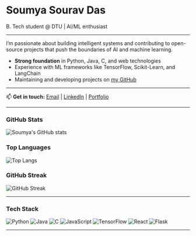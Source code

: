 # Soumya Sourav Das

B. Tech student @ DTU | AI/ML enthusiast

---

I’m passionate about building intelligent systems and contributing to open-source projects that push the boundaries of AI and machine learning. 
- **Strong foundation** in Python, Java, C, and web technologies  
- Experience with ML frameworks like TensorFlow, Scikit-Learn, and LangChain 
- Maintaining and developing projects on [my GitHub](https://github.com/celestial317)   

---

📫 **Get in touch:** [Email](mailto:soumyasourav0311@gmail.com) | [LinkedIn](https://linkedin.com/in/soumyasouravdas) | [Portfolio](https://soumya-sourav-portfolio.vercel.app/)

---

### GitHub Stats

![Soumya's GitHub stats](https://github-readme-stats.vercel.app/api?username=celestial317&show_icons=true&theme=radical)

### Top Languages

![Top Langs](https://github-readme-stats.vercel.app/api/top-langs/?username=celestial317&layout=compact&theme=radical)

### GitHub Streak

![GitHub Streak](https://github-readme-streak-stats.herokuapp.com/?user=celestial317&theme=radical)

---

### Tech Stack

![Python](https://img.shields.io/badge/-Python-3776AB?style=for-the-badge&logo=python&logoColor=white)   ![Java](https://img.shields.io/badge/-Java-007396?style=for-the-badge&logo=java&logoColor=white)  ![C](https://img.shields.io/badge/-C-00599C?style=for-the-badge&logo=c&logoColor=white)  ![JavaScript](https://img.shields.io/badge/-JavaScript-F7DF1E?style=for-the-badge&logo=javascript&logoColor=black)  ![TensorFlow](https://img.shields.io/badge/-TensorFlow-FF6F00?style=for-the-badge&logo=tensorflow&logoColor=white) ![React](https://img.shields.io/badge/-React-61DAFB?style=for-the-badge&logo=react&logoColor=black) ![Flask](https://img.shields.io/badge/-Flask-000000?style=for-the-badge&logo=flask&logoColor=white)  

---
